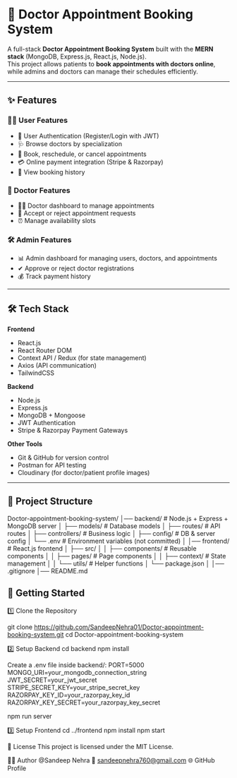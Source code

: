 # 🏥 Doctor Appointment Booking System

A full-stack **Doctor Appointment Booking System** built with the **MERN stack** (MongoDB, Express.js, React.js, Node.js).  
This project allows patients to **book appointments with doctors online**, while admins and doctors can manage their schedules efficiently.  

---

## ✨ Features

### 👨‍💻 User Features
- 🔐 User Authentication (Register/Login with JWT)
- 🩺 Browse doctors by specialization
- 📅 Book, reschedule, or cancel appointments
- 💳 Online payment integration (Stripe & Razorpay)
- 📄 View booking history

### 🩻 Doctor Features
- 👨‍⚕️ Doctor dashboard to manage appointments
- 📆 Accept or reject appointment requests
- ⏰ Manage availability slots

### 🛠 Admin Features
- 📊 Admin dashboard for managing users, doctors, and appointments
- ✔ Approve or reject doctor registrations
- 💰 Track payment history

---

## 🛠 Tech Stack

**Frontend**  
- React.js  
- React Router DOM  
- Context API / Redux (for state management)  
- Axios (API communication)  
- TailwindCSS  

**Backend**  
- Node.js  
- Express.js  
- MongoDB + Mongoose  
- JWT Authentication  
- Stripe & Razorpay Payment Gateways  

**Other Tools**  
- Git & GitHub for version control  
- Postman for API testing  
- Cloudinary (for doctor/patient profile images)  

---

## 📂 Project Structure

Doctor-appointment-booking-system/
│── backend/ # Node.js + Express + MongoDB server
│ ├── models/ # Database models
│ ├── routes/ # API routes
│ ├── controllers/ # Business logic
│ ├── config/ # DB & server config
│ └── .env # Environment variables (not committed)
│
│── frontend/ # React.js frontend
│ ├── src/
│ │ ├── components/ # Reusable components
│ │ ├── pages/ # Page components
│ │ ├── context/ # State management
│ │ └── utils/ # Helper functions
│ └── package.json
│
│── .gitignore
│── README.md



## 🚀 Getting Started

1️⃣ Clone the Repository

git clone https://github.com/SandeepNehra01/Doctor-appointment-booking-system.git
cd Doctor-appointment-booking-system

2️⃣ Setup Backend
cd backend
npm install

Create a .env file inside backend/:
PORT=5000
MONGO_URI=your_mongodb_connection_string
JWT_SECRET=your_jwt_secret
STRIPE_SECRET_KEY=your_stripe_secret_key
RAZORPAY_KEY_ID=your_razorpay_key_id
RAZORPAY_KEY_SECRET=your_razorpay_key_secret

npm run server

3️⃣ Setup Frontend
cd ../frontend
npm install
npm start

📝 License
This project is licensed under the MIT License.

👨‍💻 Author
@Sandeep Nehra
📧 sandeepnehra760@gmail.com
🌐 GitHub Profile

